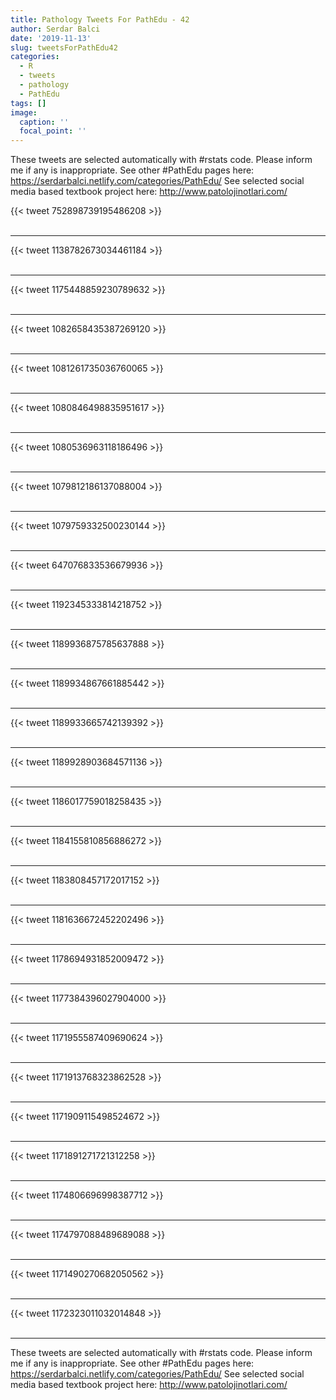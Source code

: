 ```yaml
---
title: Pathology Tweets For PathEdu - 42
author: Serdar Balci
date: '2019-11-13'
slug: tweetsForPathEdu42
categories:
  - R
  - tweets
  - pathology
  - PathEdu
tags: []
image:
  caption: ''
  focal_point: ''
---
```



These tweets are selected automatically with #rstats code. Please inform me if any is inappropriate.
See other #PathEdu pages here: https://serdarbalci.netlify.com/categories/PathEdu/ 
See selected social media based textbook project here: http://www.patolojinotlari.com/

{{< tweet 752898739195486208 >}}
<br>
<br>
<hr>
{{< tweet 1138782673034461184 >}}
<br>
<br>
<hr>
{{< tweet 1175448859230789632 >}}
<br>
<br>
<hr>
{{< tweet 1082658435387269120 >}}
<br>
<br>
<hr>
{{< tweet 1081261735036760065 >}}
<br>
<br>
<hr>
{{< tweet 1080846498835951617 >}}
<br>
<br>
<hr>
{{< tweet 1080536963118186496 >}}
<br>
<br>
<hr>
{{< tweet 1079812186137088004 >}}
<br>
<br>
<hr>
{{< tweet 1079759332500230144 >}}
<br>
<br>
<hr>
{{< tweet 647076833536679936 >}}
<br>
<br>
<hr>
{{< tweet 1192345333814218752 >}}
<br>
<br>
<hr>
{{< tweet 1189936875785637888 >}}
<br>
<br>
<hr>
{{< tweet 1189934867661885442 >}}
<br>
<br>
<hr>
{{< tweet 1189933665742139392 >}}
<br>
<br>
<hr>
{{< tweet 1189928903684571136 >}}
<br>
<br>
<hr>
{{< tweet 1186017759018258435 >}}
<br>
<br>
<hr>
{{< tweet 1184155810856886272 >}}
<br>
<br>
<hr>
{{< tweet 1183808457172017152 >}}
<br>
<br>
<hr>
{{< tweet 1181636672452202496 >}}
<br>
<br>
<hr>
{{< tweet 1178694931852009472 >}}
<br>
<br>
<hr>
{{< tweet 1177384396027904000 >}}
<br>
<br>
<hr>
{{< tweet 1171955587409690624 >}}
<br>
<br>
<hr>
{{< tweet 1171913768323862528 >}}
<br>
<br>
<hr>
{{< tweet 1171909115498524672 >}}
<br>
<br>
<hr>
{{< tweet 1171891271721312258 >}}
<br>
<br>
<hr>
{{< tweet 1174806696998387712 >}}
<br>
<br>
<hr>
{{< tweet 1174797088489689088 >}}
<br>
<br>
<hr>
{{< tweet 1171490270682050562 >}}
<br>
<br>
<hr>
{{< tweet 1172323011032014848 >}}
<br>
<br>
<hr>


These tweets are selected automatically with #rstats code. Please inform me if any is inappropriate.
See other #PathEdu pages here: https://serdarbalci.netlify.com/categories/PathEdu/ 
See selected social media based textbook project here: http://www.patolojinotlari.com/
